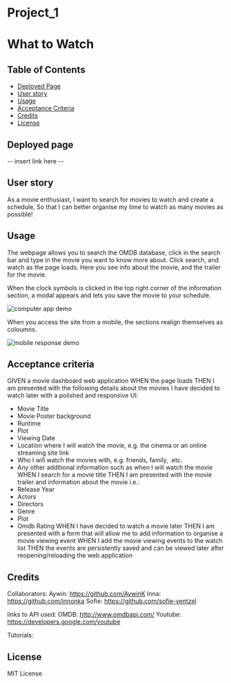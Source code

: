 # Project_1 
# What to Watch

## Table of Contents

* [Deployed Page](#deployedPage)
* [User story](#userStory)
* [Usage](#usage)
* [Acceptance Criteria](#acceptanceCriteria)
* [Credits](#credits)
* [License](#license)


## Deployed page

-- insert link here --

## User story
As a movie enthusiast,
I want to search for movies to watch and create a schedule,
So that I can better organise my time to watch as many movies as possible!

## Usage 
The webpage allows you to search the OMDB database, click in the search bar and type in the movie you want to know more about. Click search, and watch as the page loads. Here you see info about the movie, and the trailer for the movie.

When the clock symbols is clicked in the top right corner of the information section, a modal appears and lets you save the movie to your schedule.

![computer app demo](assets/gif/chrome_kfbrLaPfyi.gif)

When you access the site from a mobile, the sections realign themselves as coloumns.

![mobile response demo](assets/gif/chrome_xVxzixFDHn.gif)


## Acceptance criteria
GIVEN a movie dashboard web application
WHEN the page loads
THEN I am presented with the following details about the movies I have decided to watch later with a polished and responsive UI:
* Movie Title
* Movie Poster background
* Runtime
* Plot
* Viewing Date
* Location where I will watch the movie, e.g. the cinema or an online  streaming site link
* Who I will watch the movies with, e.g. friends, family, .etc.
* Any other additional information such as when I will watch the movie
WHEN I search for a movie title
THEN I am presented with the movie trailer and information about the movie i.e.:
* Release Year
* Actors
* Directors
* Genre
* Plot
* Omdb Rating
WHEN I have decided to watch a movie later
THEN I am presented with a form that will allow me to add information to organise a movie viewing event
WHEN I add the movie viewing events to the watch list
THEN the events are persistently saved and can be viewed later after reopening/reloading the web application

## Credits
Collaborators:
Aywin: https://github.com/AywinK
Inna:  https://github.com/innonka
Sofie: https://github.com/sofie-ventzel

links to API used: 
OMDB: http://www.omdbapi.com/ 
Youtube: https://developers.google.com/youtube

Tutorials:


## License

MIT License